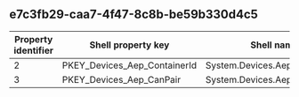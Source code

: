 ## e7c3fb29-caa7-4f47-8c8b-be59b330d4c5

Property identifier | Shell property key | Shell name | Alias
--- | --- | --- | ---
2 | PKEY_Devices_Aep_ContainerId | System.Devices.Aep.ContainerId | 
3 | PKEY_Devices_Aep_CanPair | System.Devices.Aep.CanPair | 

